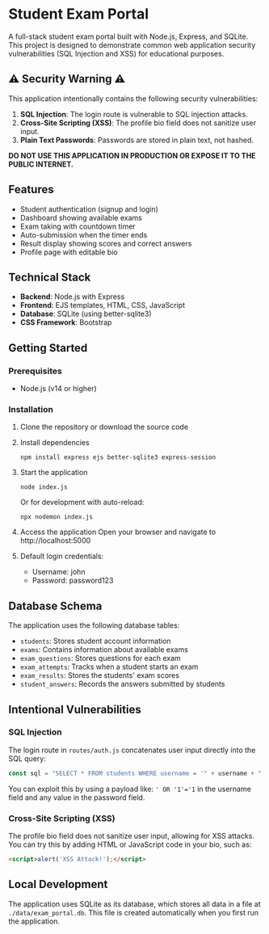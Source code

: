 # Student Exam Portal

A full-stack student exam portal built with Node.js, Express, and SQLite. This project is designed to demonstrate common web application security vulnerabilities (SQL Injection and XSS) for educational purposes.

## ⚠️ Security Warning ⚠️

This application intentionally contains the following security vulnerabilities:

1. **SQL Injection**: The login route is vulnerable to SQL injection attacks.
2. **Cross-Site Scripting (XSS)**: The profile bio field does not sanitize user input.
3. **Plain Text Passwords**: Passwords are stored in plain text, not hashed.

**DO NOT USE THIS APPLICATION IN PRODUCTION OR EXPOSE IT TO THE PUBLIC INTERNET.**

## Features

- Student authentication (signup and login)
- Dashboard showing available exams
- Exam taking with countdown timer
- Auto-submission when the timer ends
- Result display showing scores and correct answers
- Profile page with editable bio

## Technical Stack

- **Backend**: Node.js with Express
- **Frontend**: EJS templates, HTML, CSS, JavaScript
- **Database**: SQLite (using better-sqlite3)
- **CSS Framework**: Bootstrap

## Getting Started

### Prerequisites

- Node.js (v14 or higher)

### Installation

1. Clone the repository or download the source code

2. Install dependencies
   ```
   npm install express ejs better-sqlite3 express-session
   ```

3. Start the application
   ```
   node index.js
   ```
   Or for development with auto-reload:
   ```
   npx nodemon index.js
   ```

4. Access the application
   Open your browser and navigate to http://localhost:5000

5. Default login credentials:
   - Username: john
   - Password: password123

## Database Schema

The application uses the following database tables:
- `students`: Stores student account information
- `exams`: Contains information about available exams
- `exam_questions`: Stores questions for each exam
- `exam_attempts`: Tracks when a student starts an exam
- `exam_results`: Stores the students' exam scores
- `student_answers`: Records the answers submitted by students

## Intentional Vulnerabilities

### SQL Injection

The login route in `routes/auth.js` concatenates user input directly into the SQL query:

```javascript
const sql = "SELECT * FROM students WHERE username = '" + username + "' AND password = '" + password + "'";
```

You can exploit this by using a payload like: `' OR '1'='1` in the username field and any value in the password field.

### Cross-Site Scripting (XSS)

The profile bio field does not sanitize user input, allowing for XSS attacks. You can try this by adding HTML or JavaScript code in your bio, such as:

```html
<script>alert('XSS Attack!');</script>
```

## Local Development

The application uses SQLite as its database, which stores all data in a file at `./data/exam_portal.db`. This file is created automatically when you first run the application.
